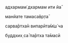 адхармам̇ дхармам ити йа̄

манйате тамаса̄вр̣та̄

сарва̄ртха̄н випарӣта̄м̇ш́ ча

буддхих̣ са̄ па̄ртха та̄масӣ